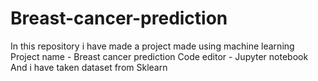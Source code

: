 # Breast-cancer-prediction

In this repository i have made a project made using machine learning 
Project name - Breast cancer prediction
Code editor - Jupyter notebook
And i have taken dataset from Sklearn
